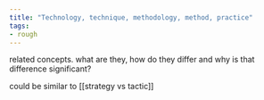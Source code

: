 ```yaml
---
title: "Technology, technique, methodology, method, practice"
tags:
- rough
---
```


related concepts. what are they, how do they differ and why is that difference significant?

could be similar to [[strategy vs tactic]]